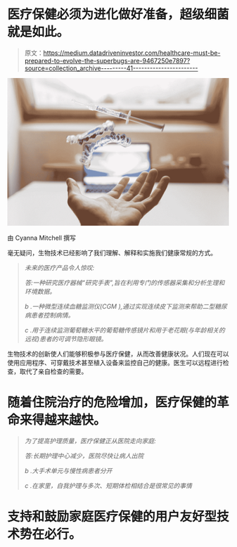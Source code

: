 # 医疗保健必须为进化做好准备，超级细菌就是如此。

> 原文：<https://medium.datadriveninvestor.com/healthcare-must-be-prepared-to-evolve-the-superbugs-are-9467250e7897?source=collection_archive---------41----------------------->

![](img/b44d623616963303ded55b5382b6b29e.png)

由 Cyanna Mitchell 撰写

毫无疑问，生物技术已经影响了我们理解、解释和实施我们健康常规的方式。

> *未来的医疗产品令人惊叹:*
> 
> *答:一种研究医疗器械“研究手表”,旨在利用专门的传感器采集和分析生理和环境数据。*
> 
> *b .一种微型连续血糖监测仪(CGM ),通过实现连续皮下监测来帮助二型糖尿病患者控制病情。*
> 
> *c .用于连续监测葡萄糖水平的葡萄糖传感镜片和用于老花眼(与年龄相关的远视)患者的可调节隐形眼镜。*

生物技术的创新使人们能够积极参与医疗保健，从而改善健康状况。人们现在可以使用应用程序、可穿戴技术甚至植入设备来监控自己的健康。医生可以远程进行检查，取代了亲自检查的需要。

# **随着住院治疗的危险增加，医疗保健的革命来得越来越快。**

> *为了提高护理质量，医疗保健正从医院走向家庭:*
> 
> *答:长期护理中心减少，医院尽快让病人出院*
> 
> *b .大手术单元与慢性病患者分开*
> 
> *c .在家里，自我护理与多次、短期体检相结合是很常见的事情*

# **支持和鼓励家庭医疗保健的用户友好型技术势在必行。**